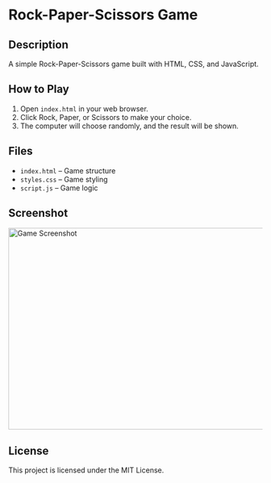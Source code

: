# Rock-Paper-Scissors Game

## Description

A simple Rock-Paper-Scissors game built with HTML, CSS, and JavaScript.

## How to Play

1. Open `index.html` in your web browser.
2. Click Rock, Paper, or Scissors to make your choice.
3. The computer will choose randomly, and the result will be shown.

## Files

- `index.html` – Game structure
- `styles.css` – Game styling
- `script.js` – Game logic

## Screenshot

<img src="images/game%20image.png" width="600" height="400" alt="Game Screenshot">

## License

This project is licensed under the MIT License.
